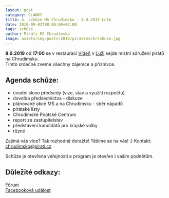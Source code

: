 ```yaml
---
layout: post
category: CLANKY
title: 4. schůze MS Chrudimsko - 8.9.2019 Luže 
date: 2019-09-02T00:00:00+02:00
tags: schůze
author: Piráti MS Chrudimsko
image: assets/img/posts/2019/piratimschrschuze.jpg
---
```

**8.9.2019** od **17:00** se v restauraci [Vídeň](http://restauraceviden.cz/) v [Luži](https://en.mapy.cz/zakladni?x=16.0290522&y=49.8935152&z=19&source=addr&id=9621835) sejde místní sdružení pirátů na Chrudimsku.  
Tímto srdečně zveme všechny zájemce a příznivce.

Agenda schůze:
-------------

* úvodní slovo předsedy (vize, stav a využití rozpočtu)
* dovolba předsednictva - diskuze
* plánované akce MS a na Chrudimsku - sběr nápadů
* pirátské listy
* Chrudimské Pirátské Centrum
* report ze zastupitelstev
* představení kandidátů pro krajské volby
* různé


Zajímá vás více? Tak rozhodně doražte! Těšíme se na vás! :)
Kontakt: chrudimsko@pirati.cz

Schůze je otevřena veřejnosti a program je otevřen i vašim podnětům.

Důležité odkazy:
----------------
[Fórum](https://forum.pirati.cz/viewtopic.php?p=633656#p633656)  
[Facebooková událost]()
